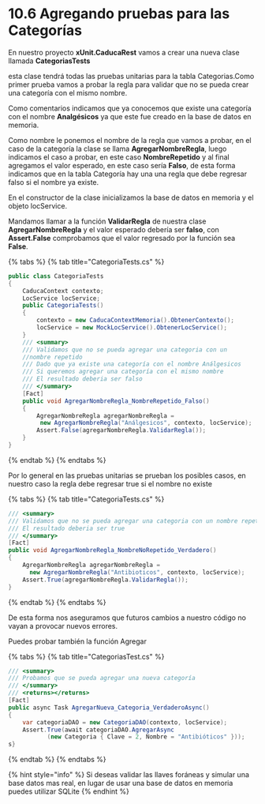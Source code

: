 # 10.6 Agregando pruebas para las Categorías

En nuestro proyecto **xUnit.CaducaRest** vamos a crear una nueva clase llamada **CategoriasTests**

 esta clase tendrá todas las pruebas unitarias para la tabla Categorias.Como primer prueba vamos a probar la regla para validar que no se pueda crear una categoría con el mismo nombre.

Como comentarios indicamos que ya conocemos que existe una categoría con el nombre **Analgésicos** ya que este fue creado en la base de datos en memoria.

Como nombre le ponemos el nombre de la regla que vamos a probar, en el caso de la categoría la clase se llama **AgregarNombreRegla**, luego indicamos el caso a probar, en este caso **NombreRepetido** y al final agregamos el valor esperado, en este caso sería **Falso**, de esta forma indicamos que en la tabla Categoría hay una una regla que debe regresar falso si el nombre ya existe.

En el constructor de la clase inicializamos la base de datos en memoria y el objeto locService.

Mandamos llamar a la función **ValidarRegla** de nuestra clase **AgregarNombreRegla** y el valor esperado debería ser **falso**, con **Assert.False** comprobamos que el valor regresado por la función sea **False**.

{% tabs %}
{% tab title="CategoriaTests.cs" %}
```csharp
public class CategoriaTests
{
    CaducaContext contexto;
    LocService locService;
    public CategoriaTests()
    {
        contexto = new CaducaContextMemoria().ObtenerContexto();
        locService = new MockLocService().ObtenerLocService();
    }
    /// <summary>
    /// Validamos que no se pueda agregar una categoria con un 
    //nombre repetido
    /// Dado que ya existe una categoría con el nombre Análgesicos
    /// Si queremos agregar una categoría con el mismo nombre
    /// El resultado deberia ser falso
    /// </summary>
    [Fact]
    public void AgregarNombreRegla_NombreRepetido_Falso()
    {
        AgregarNombreRegla agregarNombreRegla =
         new AgregarNombreRegla("Análgesicos", contexto, locService);
        Assert.False(agregarNombreRegla.ValidarRegla());
    }
}
```
{% endtab %}
{% endtabs %}

Por lo general en las pruebas unitarias se prueban los posibles casos, en nuestro caso la regla debe regresar true si el nombre no existe

{% tabs %}
{% tab title="CategoriaTests.cs" %}
```csharp
/// <summary>
/// Validamos que no se pueda agregar una categoria con un nombre repetido
/// El resultado deberia ser true
/// </summary>
[Fact]
public void AgregarNombreRegla_NombreNoRepetido_Verdadero()
{
    AgregarNombreRegla agregarNombreRegla = 
      new AgregarNombreRegla("Antibioticos", contexto, locService);
    Assert.True(agregarNombreRegla.ValidarRegla());
}
```
{% endtab %}
{% endtabs %}

De esta forma nos aseguramos que futuros cambios a nuestro código no vayan a provocar nuevos errores.

Puedes probar también la función Agregar

{% tabs %}
{% tab title="CategoriasTest.cs" %}
```csharp
/// <summary>
/// Probamos que se pueda agregar una nueva categoría
/// </summary>
/// <returns></returns>
[Fact]
public async Task AgregarNueva_Categoria_VerdaderoAsync()
{
    var categoriaDAO = new CategoriaDAO(contexto, locService);
    Assert.True(await categoriaDAO.AgregarAsync
           (new Categoria { Clave = 2, Nombre = "Antibióticos" }));
s}
```
{% endtab %}
{% endtabs %}

{% hint style="info" %}
Si deseas validar las llaves foráneas y simular una base datos mas real, en lugar de usar una base de datos en memoria puedes utilizar SQLite
{% endhint %}



